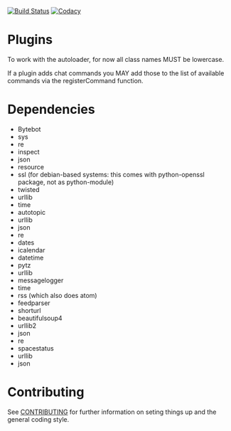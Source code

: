 [![Build Status](https://travis-ci.org/Bytespeicher/Bytebot.svg?branch=master)](https://travis-ci.org/Bytespeicher/Bytebot)
[![Codacy](https://img.shields.io/codacy/de9188fbea554501b247e1fac75346c9.svg?style=flat)](https://www.codacy.com/public/info_4/Bytebot)

# Plugins
To work with the autoloader, for now all class names MUST be lowercase.

If a plugin adds chat commands you MAY add those to the list of available
commands via the registerCommand function.

# Dependencies

* Bytebot
 * sys
 * re
 * inspect
 * json
 * resource
 * ssl (for debian-based systems: this comes with python-openssl package, not as python-module)
 * twisted
 * urllib
 * time
* autotopic
 * urllib
 * json
 * re
* dates
 * icalendar
 * datetime
 * pytz
 * urllib
* messagelogger
 * time
* rss (which also does atom)
 * feedparser
* shorturl
 * beautifulsoup4
 * urllib2
 * json
 * re
* spacestatus
 * urllib
 * json

# Contributing
See [CONTRIBUTING](CONTRIBUTING.md) for further information on seting things
up and the general coding style.
